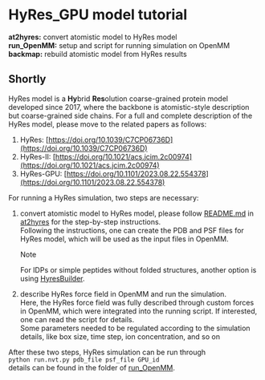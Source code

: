 # HyRes_GPU model tutorial   
**at2hyres:** convert atomistic model to HyRes model   
**run_OpenMM:** setup and script for running simulation on OpenMM   
**backmap:** rebuild atomistic model from HyRes results   

## Shortly
HyRes model is a **Hy**brid **Res**olution coarse-grained protein model developed since 2017, where the backbone is atomistic-style description but coarse-grained side chains. For a full and complete description of the HyRes model, please move to the related papers as follows:  
1. HyRes: [https://doi.org/10.1039/C7CP06736D](https://doi.org/10.1039/C7CP06736D)
2. HyRes-II: [https://doi.org/10.1021/acs.jcim.2c00974](https://doi.org/10.1021/acs.jcim.2c00974)
3. HyRes-GPU: [https://doi.org/10.1101/2023.08.22.554378](https://doi.org/10.1101/2023.08.22.554378)  

For running a HyRes simulation, two steps are necessary:
1. convert atomistic model to HyRes model, please follow [README.md](https://github.com/wayuer19/HyRes_GPU/blob/main/at2hyres/README.md) in [at2hyres](https://github.com/wayuer19/HyRes_GPU/tree/main/at2hyres) for the step-by-step instructions.  
    Following the instructions, one can create the PDB and PSF files for HyRes model, which will be used as the input files in OpenMM.
   >[!NOTE]
   >For IDPs or simple peptides without folded structures, another option is using [HyresBuilder](https://github.com/wayuer19/HyresBuilder).    
3. describe HyRes force field in OpenMM and run the simulation.   
   Here, the HyRes force field was fully described through custom forces in OpenMM, which were integrated into the running script. If interested, one can read the script for details.   
   Some parameters needed to be regulated according to the simulation details, like box size, time step, ion concentration, and so on   

After these two steps, HyRes simulation can be run through  
`python run.nvt.py pdb_file psf_file GPU_id`   
details can be found in the folder of [run_OpenMM](https://github.com/wayuer19/HyRes_GPU/tree/main/run_OpenMM).
